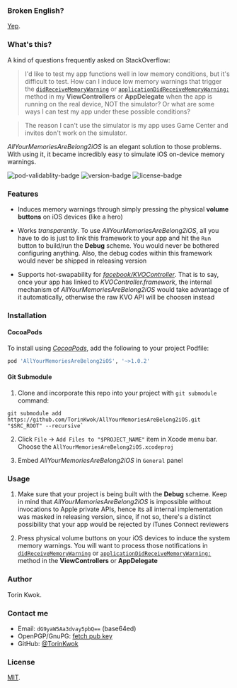 ### Broken English?

[Yep](https://en.wikipedia.org/wiki/All_your_base_are_belong_to_us).

### What's this?

A kind of questions frequently asked on StackOverflow:

> I'd like to test my app functions well in low memory conditions, but it's difficult to test. How can I induce low memory warnings that trigger the [`didReceiveMemoryWarning`](https://developer.apple.com/reference/uikit/uiviewcontroller/1621409-didreceivememorywarning?language=objc) or [`applicationDidReceiveMemoryWarning:`](https://developer.apple.com/library/ios/documentation/UIKit/Reference/UIApplicationDelegate_Protocol/#//apple_ref/occ/intfm/UIApplicationDelegate/applicationDidReceiveMemoryWarning:) method in my **ViewControllers** or **AppDelegate** when the app is running on the real device, NOT the simulator? Or what are some ways I can test my app under these possible conditions?

> The reason I can't use the simulator is my app uses Game Center and invites don't work on the simulator.

*AllYourMemoriesAreBelong2iOS* is an elegant solution to those problems. With using it, it became incredibly easy to simulate iOS on-device memory warnings.

![pod-validablity-badge](https://cocoapod-badges.herokuapp.com/v/AllYourMemoriesAreBelong2iOS/badge.png)
![version-badge](https://cocoapod-badges.herokuapp.com/p/AllYourMemoriesAreBelong2iOS/badge.png)
![license-badge](https://cocoapod-badges.herokuapp.com/l/AllYourMemoriesAreBelong2iOS/badge.svg)

### Features

* Induces memory warnings through simply pressing the physical **volume buttons** on iOS devices (like a hero)

* Works *transparently*. To use *AllYourMemoriesAreBelong2iOS*, all you have to do is just to link this framework to your app and hit the `Run` button to build/run the **Debug** scheme. You would never be bothered configuring anything. Also, the debug codes within this framework would never be shipped in releasing version

* Supports hot-swapability for [*facebook/KVOController*](https://github.com/facebook/KVOController). That is to say, once your app has linked to *KVOController.framework*, the internal mechanism of *AllYourMemoriesAreBelong2iOS* would take advantage of it automatically, otherwise the raw KVO API will be choosen instead

### Installation

#### CocoaPods

To install using [*CocoaPods*](https://github.com/cocoapods/cocoapods), add the following to your project Podfile:

``` ruby
pod 'AllYourMemoriesAreBelong2iOS', '~>1.0.2'
```

#### Git Submodule

1. Clone and incorporate this repo into your project with `git submodule` command:

``` shell
git submodule add https://github.com/TorinKwok/AllYourMemoriesAreBelong2iOS.git "$SRC_ROOT" --recursive`
```

2. Click `File` -> `Add Files to "$PROJECT_NAME"` item in Xcode menu bar. Choose the `AllYourMemoriesAreBelong2iOS.xcodeproj`

3. Embed *AllYourMemoriesAreBelong2iOS* in `General` panel

### Usage

1. Make sure that your project is being built with the **Debug** scheme. Keep in mind that *AllYourMemoriesAreBelong2iOS* is impossible without invocations to Apple private APIs, hence its all internal implementation was masked in releasing version, since, if not so, there's a distinct possibility that your app would be rejected by iTunes Connect reviewers

2. Press physical volume buttons on your iOS devices to induce the system memory warnings. You will want to process those notifications in [`didReceiveMemoryWarning`](https://developer.apple.com/reference/uikit/uiviewcontroller/1621409-didreceivememorywarning?language=objc) or [`applicationDidReceiveMemoryWarning:`](https://developer.apple.com/library/ios/documentation/UIKit/Reference/UIApplicationDelegate_Protocol/#//apple_ref/occ/intfm/UIApplicationDelegate/applicationDidReceiveMemoryWarning:) method in the **ViewControllers** or **AppDelegate**

### Author

Torin Kwok.

### Contact me

* Email: `dG9yaW5Aa3dvay5pbQ==` (base64ed)
* OpenPGP/GnuPG: [fetch pub key](https://keybase.io/kwok)
* GitHub: [@TorinKwok](https://github.com/TorinKwok)

### License

[MIT](./LICENSE).
